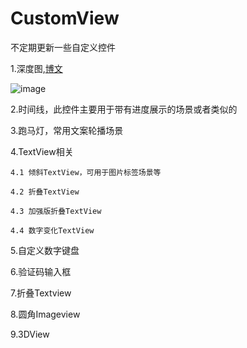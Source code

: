 # CustomView
不定期更新一些自定义控件

1.深度图,[博文](https://blog.csdn.net/hj2drf/article/details/82744822)

![image](https://github.com/Kriy/CustomView/blob/master/gif/2018-09-18%2014_42_53.gif)

2.时间线，此控件主要用于带有进度展示的场景或者类似的

3.跑马灯，常用文案轮播场景

4.TextView相关

    4.1 倾斜TextView，可用于图片标签场景等

    4.2 折叠TextView

    4.3 加强版折叠TextView

    4.4 数字变化TextView

5.自定义数字键盘

6.验证码输入框

7.折叠Textview

8.圆角Imageview

9.3DView
